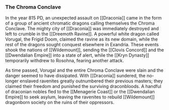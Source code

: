 ### The Chroma Conclave

In the year 815 PD, an unexpected assault on [[Draconia]] came in the form of a group of ancient chromatic dragons calling themselves the Chroma Conclave. The mighty city of [[Draconia]] was immediately destroyed and left to crumble in the [[Dreemoth Ravine]]. A powerful white dragon called Vorugal, the Frigid Doom, claimed the ravine as its new domain, while the rest of the dragons sought conquest elsewhere in Exandria. These events shook the nations of [[Wildemount]], sending the [[Clovis Concord]] and the [[Dwendalian Empire]] into a state of alert, while the [[Kryn Dynasty]] temporarily withdrew to Rosohna, fearing another attack.

As time passed, Vorugal and the entire Chroma Conclave were slain and the danger seemed to have dissipated. With [[Draconia]] sundered, the no-longer enslaved ravenites greatly outnumbered their previous masters; they claimed their freedom and punished the surviving draconbloods. A handful of draconian nobles fled to the [[Menagerie Coast]] or the [[Dwendalian Empire]] to seek asylum, leaving the ravenites to rebuild [[Wildemount]] dragonborn society on the ruins of their oppressors.
